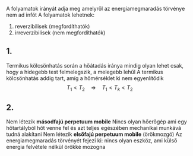 A folyamatok irányát adja meg amelyről az energiamegmaradás törvénye nem ad infót
A folyamatok lehetnek:
1. reverzibilisek (megfordíthatók)
2. irreverzibilisek (nem megfordíthatók)

## 1.
Termikus kölcsönhatás során a hőátadás iránya mindig olyan lehet csak, hogy a hidegebb test felmelegszik, a melegebb lehűl
A termikus kölcsönhatás addig tart, amíg a hőmérséklet ki nem egyenlítődik
$$
T_1 < T_2 \quad \Rightarrow \quad T_1 < T_k < T_2
$$

## 2.
Nem létezik **másodfajú perpetuum mobile**
Nincs olyan hőerőgép ami egy hőtartályból hőt venne fel és azt teljes egészében mechanikai munkává tudná alakítani
Nem létezik **elsőfajú perpetuum mobile** (örökmozgó)
Az energiamegmaradás törvényét fejezi ki: nincs olyan eszköz, ami külső energia felvétele nélkül örökké mozogna